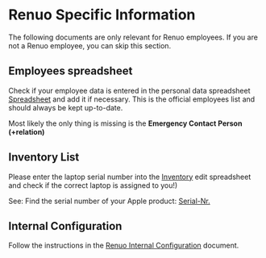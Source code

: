 # Renuo Specific Information

The following documents are only relevant for Renuo employees.
If you are not a Renuo employee, you can skip this section.

## Employees spreadsheet

Check if your employee data is entered in the personal data spreadsheet [Spreadsheet](https://docs.google.com/a/renuo.ch/spreadsheets/d/1rJFJQCgpz6GajMlGf0anKwVl5AY6TrYjMnJ4W-_0MK4/edit?usp=sharing) and add it if necessary. This is the official employees list and should always be kept up-to-date.

Most likely the only thing is missing is the **Emergency Contact Person (+relation)**

## Inventory List

Please enter the laptop serial number into the [Inventory](https://docs.google.com/spreadsheets/u/0/d/1Cc-KOhiQG0gZQlPlcHkyDlZJ1kDIOBK_QqePQasX9OQ/) edit spreadsheet and check if the correct laptop is assigned to you!)

See: Find the serial number of your Apple product: [Serial-Nr.](https://support.apple.com/en-us/HT204308)

## Internal Configuration

Follow the instructions in the [Renuo Internal Configuration](https://docs.google.com/document/d/1Pr5DQzfWo-YPUVc-kXyCay-d11dKsx0vZUWdwkSfMkc/) document.
